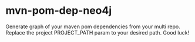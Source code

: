 # mvn-pom-dep-neo4j
Generate graph of your maven pom dependencies from your multi repo.
Replace the project PROJECT_PATH param to your desired path.
Good luck!
